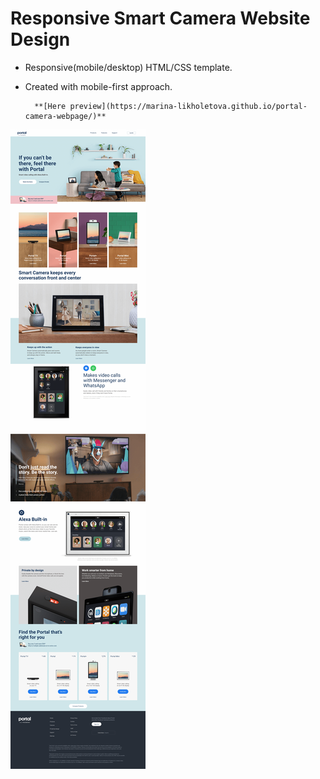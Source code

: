 # Responsive Smart Camera Website Design 

* Responsive(mobile/desktop) HTML/CSS template.
* Created with mobile-first approach.  

        **[Here preview](https://marina-likholetova.github.io/portal-camera-webpage/)**

![template](preview.png "This is a simple template")
